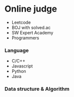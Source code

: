 # Online judge
- Leetcode
- BOJ with solved.ac
- SW Expert Academy
- Programmers

### Language
- C/C++
- Javascript
- Python
- Java
  
### Data structure & Algorithm
